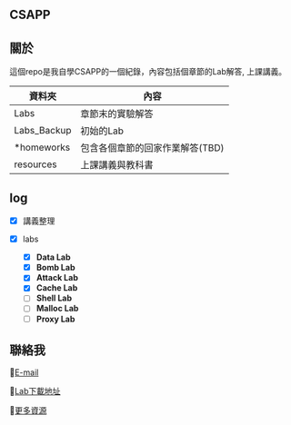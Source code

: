 ## CSAPP

## 關於

這個repo是我自學CSAPP的一個紀錄，內容包括個章節的Lab解答, 上課講義。


| 資料夾      | 內容                                       |
| ------------- | -------------------------------------------- |
| Labs        | 章節末的實驗解答                           |
| Labs_Backup | 初始的Lab                                  |
| *homeworks  | 包含各個章節的回家作業解答(TBD)           |
| resources   | 上課講義與教科書                           |

## log

* [x] 講義整理
* [X] labs

  * [X] **Data Lab**
  * [x] **Bomb Lab**
  * [x] **Attack Lab**
  * [x] **Cache Lab**
  * [ ] **Shell Lab**
  * [ ] **Malloc Lab**
  * [ ] **Proxy Lab**

## 聯絡我

📌[E-mail](linhoway@gmai)

📌[Lab下載地址](http://csapp.cs.cmu.edu/3e/students.html)

📌[更多資源](https://equinox-mahogany-b74.notion.site/CMU-15-213-Intro-to-Computer-Systems-c0d76b0ec3f840ff8f5c46113a9b43c3)
